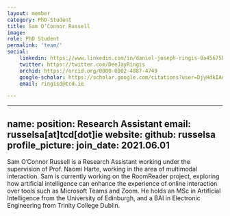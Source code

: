 ```yaml
---
layout: member
category: PhD-Student
title: Sam O’Connor Russell
image: 
role: PhD Student
permalink: 'team/'
social:
    linkedin: https://www.linkedin.com/in/daniel-joseph-ringis-0a45675b/
    twitter: https://twitter.com/DeeJayRingis
    orchid: https://orcid.org/0000-0002-4887-4749
    google-scholar: https://scholar.google.com/citations?user=DjyHdkIAAAAJ&hl=en
    email: ringisd@tcd.ie

---
```

---
name: 
position: Research Assistant
email: russelsa[at]tcd[dot]ie
website:
github: russelsa
profile_picture:
join_date: 2021.06.01
---

Sam O’Connor Russell is a Research Assistant working under the supervision of
Prof. Naomi Harte, working in the area of multimodal interaction. Sam is
currently working on the RoomReader project, exploring how artificial
intelligence can enhance the experience of online interaction over tools such as
Microsoft Teams and Zoom. He holds an MSc in Artificial Intelligence from the
University of Edinburgh, and a BAI in Electronic Engineering from Trinity
College Dublin.
